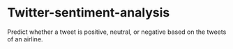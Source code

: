 # Twitter-sentiment-analysis
Predict whether a tweet is positive, neutral, or negative based on the tweets of an airline.

